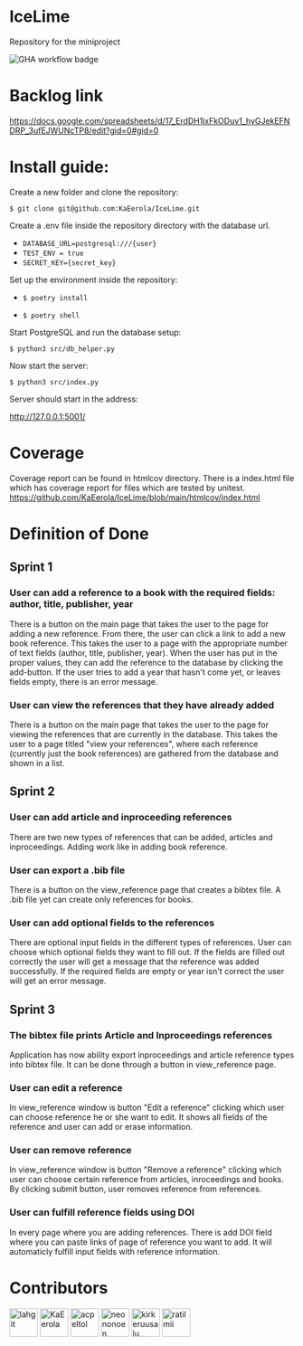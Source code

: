 # IceLime
Repository for the miniproject

![GHA workflow badge](https://github.com/KaEerola/IceLime/workflows/CI/badge.svg)

# Backlog link

https://docs.google.com/spreadsheets/d/17_ErdDH1jxFkODuv1_hyGJekEFNDRP_3ufEJWUNcTP8/edit?gid=0#gid=0

# Install guide:

Create a new folder and clone the repository:

`$ git clone git@github.com:KaEerola/IceLime.git`

Create a .env file inside the repository directory with the database url.

* `DATABASE_URL=postgresql:///{user}`
* `TEST_ENV = true`
* `SECRET_KEY={secret_key}`

Set up the environment inside the repository:

* `$ poetry install`

* `$ poetry shell`

Start PostgreSQL and run the database setup:

`$ python3 src/db_helper.py`

Now start the server:

`$ python3 src/index.py`

Server should start in the address:

http://127.0.0.1:5001/

# Coverage

Coverage report can be found in htmlcov directory. There is a index.html file which has coverage report for files which are tested by unitest. https://github.com/KaEerola/IceLime/blob/main/htmlcov/index.html 

# Definition of Done

## Sprint 1

### User can add a reference to a book with the required fields: author, title, publisher, year

There is a button on the main page that takes the user to the page for adding a new reference. From there, the user can click a link to add a new book reference. This takes the user to a page with the appropriate number of text fields (author, title, publisher, year). When the user has put in the proper values, they can add the reference to the database by clicking the add-button. If the user tries to add a year that hasn't come yet, or leaves fields empty, there is an error message.

### User can view the references that they have already added

There is a button on the main page that takes the user to the page for viewing the references that are currently in the database. This takes the user to a page titled "view your references", where each reference (currently just the book references) are gathered from the database and shown in a list. 


## Sprint 2

### User can add article and inproceeding references

There are two new types of references that can be added, articles and inproceedings. Adding work like in adding book reference.

### User can export a .bib file

There is a button on the view_reference page that creates a bibtex file. A .bib file yet can create only references for books.

### User can add optional fields to the references

There are optional input fields in the different types of references. User can choose which optional fields they want to fill out. If the fields are filled out correctly the user will get a message that the reference was added successfully. If the required fields are empty or year isn't correct the user will get an error message.

## Sprint 3

### The bibtex file prints Article and Inproceedings references

Application has now ability export inproceedings and article reference types into bibtex file. It can be done through a button in view_reference page.

### User can edit a reference

In view_reference window is button "Edit a reference" clicking which user can choose reference he or she want to edit. It shows all fields of the reference and user can add or erase information.

### User can remove reference

In view_reference window is button "Remove a reference" clicking which user can choose certain reference from articles, inroceedings and books. By clicking submit button, user removes reference from references.

### User can fulfill reference fields using DOI

In every page where you are adding references. There is add DOI field where you can paste links of page of reference you want to add. It will automaticly fulfill input fields with reference information. 

# Contributors


[//]: contributor-faces

<a href="https://github.com/lahgit"><img src="https://avatars.githubusercontent.com/u/149614775?s=400&v=4" title="lahgit" width="50" height="50"></a>
<a href="https://github.com/KaEerola"><img src="https://avatars.githubusercontent.com/u/157395194?v=4" title="KaEerola" width="50" height="50"></a>
<a href="https://github.com/acpeltol"><img src="https://avatars.githubusercontent.com/u/152793290?v=4" title="acpeltol" width="50" height="50"></a>
<a href="https://github.com/neononoen"><img src="https://avatars.githubusercontent.com/u/153290803?v=4" title="neononoen" width="50" height="50"></a>
<a href="https://github.com/kirkeruusalu"><img src="https://avatars.githubusercontent.com/u/128533486?v=4" title="kirkeruusalu" width="50" height="50"></a>
<a href="https://github.com/ratilmii"><img src="https://avatars.githubusercontent.com/u/32961917?v=4" title="ratilmii" width="50" height="50"></a>

[//]: contributor-faces









